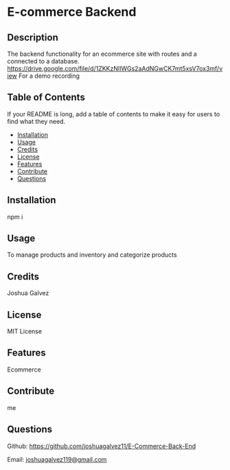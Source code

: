 
# E-commerce Backend

## Description
The backend functionality for an ecommerce site with routes and a connected to a database. https://drive.google.com/file/d/1ZKKzNlIWGs2aAdNGwCK7mt5xsV7ox3mf/view For a demo recording

## Table of Contents
If your README is long, add a table of contents to make it easy for users to find what they need.
- [Installation](#installation)
- [Usage](#usage)
- [Credits](#credits)
- [License](#license)
- [Features](#features)
- [Contribute](#contribute)
- [Questions](#questions)

## Installation
npm i

## Usage
To manage products and inventory and categorize products   
    
## Credits
Joshua Galvez

## License
MIT License

## Features
Ecommerce

## Contribute
me

## Questions
Github: https://github.com/joshuagalvez11/E-Commerce-Back-End

Email: joshuagalvez119@gmail.com
